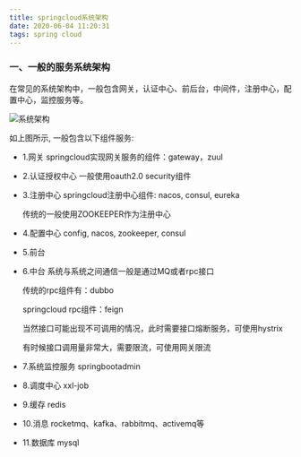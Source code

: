 ```yaml
---
title: springcloud系统架构
date: 2020-06-04 11:20:31
tags: spring cloud
---
```

### 一、一般的服务系统架构
在常见的系统架构中，一般包含网关，认证中心、前后台，中间件，注册中心，配置中心，监控服务等。

<!--more-->

![系统架构](/imgs/springcloud系统架构.PNG)

如上图所示, 一般包含以下组件服务:
- 1.网关
    springcloud实现网关服务的组件：gateway，zuul
- 2.认证授权中心
    一般使用oauth2.0 security组件
- 3.注册中心
    springcloud注册中心组件: nacos, consul, eureka
    
    传统的一般使用ZOOKEEPER作为注册中心
- 4.配置中心
    config, nacos, zookeeper, consul
- 5.前台
- 6.中台
    系统与系统之间通信一般是通过MQ或者rpc接口
    
    传统的rpc组件有：dubbo
    
    springcloud rpc组件：feign
    
    当然接口可能出现不可调用的情况，此时需要接口熔断服务，可使用hystrix
    
    有时候接口调用量非常大，需要限流，可使用网关限流
    
- 7.系统监控服务
    springbootadmin
- 8.调度中心
    xxl-job
- 9.缓存
    redis
- 10.消息
    rocketmq、kafka、rabbitmq、activemq等
- 11.数据库
    mysql